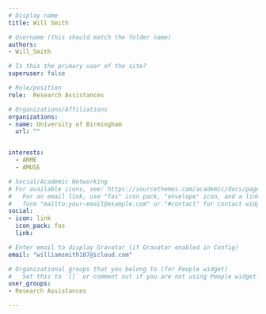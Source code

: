 ```yaml
---
# Display name
title: Will Smith

# Username (this should match the folder name)
authors:
- Will_Smith

# Is this the primary user of the site?
superuser: false

# Role/position
role:  Research Assistances

# Organizations/Affiliations
organizations:
- name: University of Birmingham
  url: ""


interests:
  - ARME
  - AMUSE

# Social/Academic Networking
# For available icons, see: https://sourcethemes.com/academic/docs/page-builder/#icons
#   For an email link, use "fas" icon pack, "envelope" icon, and a link in the
#   form "mailto:your-email@example.com" or "#contact" for contact widget.
social:
- icon: link
  icon_pack: fas
  link: 

# Enter email to display Gravatar (if Gravatar enabled in Config)
email: "williamsmith107@icloud.com"

# Organizational groups that you belong to (for People widget)
#   Set this to `[]` or comment out if you are not using People widget.
user_groups:
- Research Assistances

---
```



